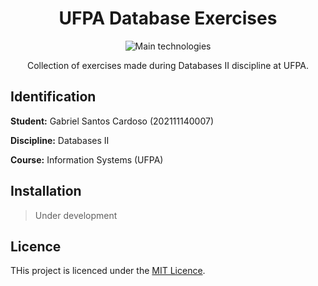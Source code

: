<div align="center">

# UFPA Database Exercises

![Main technologies](https://go-skill-icons.vercel.app/api/icons?i=mysql,docker,github,vscode,linux)

Collection of exercises made during Databases II discipline at UFPA.

</div>

## Identification

**Student:** Gabriel Santos Cardoso (202111140007)

**Discipline:** Databases II

**Course:** Information Systems (UFPA)

## Installation

> Under development

## Licence

THis project is licenced under the [MIT Licence](LICENSE).
